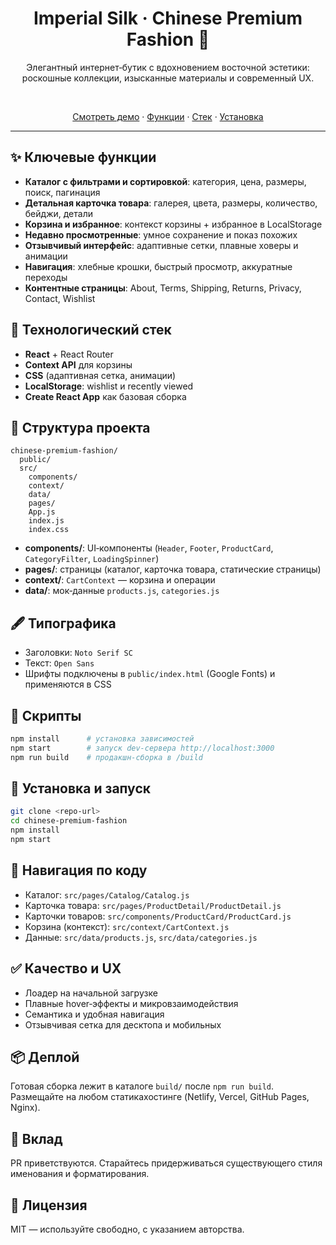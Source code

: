 <div align="center">

# Imperial Silk · Chinese Premium Fashion 🐉

Элегантный интернет‑бутик с вдохновением восточной эстетики: роскошные коллекции, изысканные материалы и современный UX.

<br/>

[Смотреть демо](https://DenisDrobyshev.github.io/chinese-premium-store) · [Функции](#-ключевые-функции) · [Стек](#-технологический-стек) · [Установка](#-установка-и-запуск)

</div>

---

## ✨ Ключевые функции

- **Каталог с фильтрами и сортировкой**: категория, цена, размеры, поиск, пагинация
- **Детальная карточка товара**: галерея, цвета, размеры, количество, бейджи, детали
- **Корзина и избранное**: контекст корзины + избранное в LocalStorage
- **Недавно просмотренные**: умное сохранение и показ похожих
- **Отзывчивый интерфейс**: адаптивные сетки, плавные ховеры и анимации
- **Навигация**: хлебные крошки, быстрый просмотр, аккуратные переходы
- **Контентные страницы**: About, Terms, Shipping, Returns, Privacy, Contact, Wishlist

## 🧰 Технологический стек

- **React** + React Router
- **Context API** для корзины
- **CSS** (адаптивная сетка, анимации)
- **LocalStorage**: wishlist и recently viewed
- **Create React App** как базовая сборка

## 📁 Структура проекта

```text
chinese-premium-fashion/
  public/
  src/
    components/
    context/
    data/
    pages/
    App.js
    index.js
    index.css
```

- **components/**: UI‑компоненты (`Header`, `Footer`, `ProductCard`, `CategoryFilter`, `LoadingSpinner`)
- **pages/**: страницы (каталог, карточка товара, статические страницы)
- **context/**: `CartContext` — корзина и операции
- **data/**: мок‑данные `products.js`, `categories.js`

## 🖋 Типографика

- Заголовки: `Noto Serif SC`
- Текст: `Open Sans`
- Шрифты подключены в `public/index.html` (Google Fonts) и применяются в CSS

## 🧪 Скрипты

```bash
npm install      # установка зависимостей
npm start        # запуск dev-сервера http://localhost:3000
npm run build    # продакшн-сборка в /build
```

## 🚀 Установка и запуск

```bash
git clone <repo-url>
cd chinese-premium-fashion
npm install
npm start
```


## 🧭 Навигация по коду

- Каталог: `src/pages/Catalog/Catalog.js`
- Карточка товара: `src/pages/ProductDetail/ProductDetail.js`
- Карточки товаров: `src/components/ProductCard/ProductCard.js`
- Корзина (контекст): `src/context/CartContext.js`
- Данные: `src/data/products.js`, `src/data/categories.js`


## ✅ Качество и UX

- Лоадер на начальной загрузке
- Плавные hover‑эффекты и микровзаимодействия
- Семантика и удобная навигация
- Отзывчивая сетка для десктопа и мобильных


## 📦 Деплой

Готовая сборка лежит в каталоге `build/` после `npm run build`. Размещайте на любом статикахостинге (Netlify, Vercel, GitHub Pages, Nginx).


## 🤝 Вклад

PR приветствуются. Старайтесь придерживаться существующего стиля именования и форматирования.


## 📝 Лицензия

MIT — используйте свободно, с указанием авторства.
